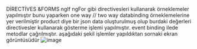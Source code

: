 DİRECTİVES &FORMS
ngIf ngFor gibi directivesleri kullanarak örneklemeler yapılmıştır
bunu yaparken one way // two way databinding örneklemelerine yer verilmiştir
product diye bir json data oluşturulmuş olup burdaki değerleri directivesler kullanarak gösterme işlemi yapılmıştır.
event binding ilede metodlar çağrılmıştır.
aşağıdaki şekil işlemler yapıldıktan sornaki ekran görüntüsüdür
![image](https://user-images.githubusercontent.com/45200802/178254695-1f5381b2-bdeb-4a48-b884-abfba29a1ce9.png)
